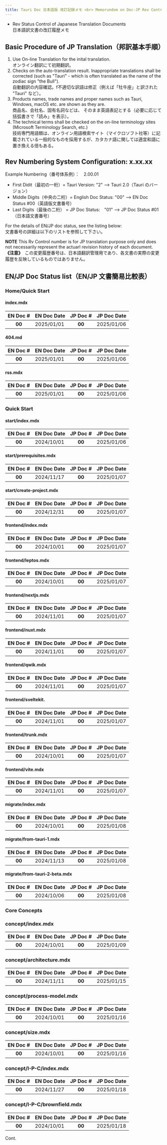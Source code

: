 ```yaml
---
title: Tauri Doc 日本語版 改訂記録メモ <br> Memorundom on Doc-JP Rev Control
---
```


+ Rev Status Control of Japanese Translation Documents <br> 日本語訳文書の改訂履歴メモ

## Basic Procedure of JP Translation（邦訳基本手順）

1. Use On-line Translation for the inital translation. <br>オンライン翻訳にて初期翻訳。
1. Checks on the auto-translation result. Inappropriate translations shall be corrected (such as "Tauri" - which is often translated as the name of the zodiac sign "the Bull"). <br>自動翻訳の内容確認。f不適切な訳語は修正（例えば「牡牛座」と訳された "Tauri" など）。
1. Products names, trade names and proper names such as Tauri, Windows, macOS etc. are shown as they are. <br>商品名、会社名、固有名詞などは、
そのまま英語表記とする（必要に応じて括弧書きで「読み」を表示）。
1. The technical terms shall be checked on the on-line terminology sites (Microsoft Terminology Search, etc.) <br>技術専門用語類は、オンライン用語検索サイト（マイクロソフト社等）に記載されている一般的なものを採用するが、カタカナ語に関しては適宜和語に置き換える倍もある。

## Rev Numbering System Configuration:  x.xx.xx

Example Numbering（番号体系例）：　2.00.01

+ First Didit（最初の一桁）= Tauri Version: "2" --> Tauri 2.0（Tauri のバージョン）
+ Middle Digits（中央の二桁）= English Doc Status: "00" --> EN Doc Status #00（英語版文書番号）
+ Last Digits（最後の二桁） = JP Doc Status:　"01" --> JP Doc Status #01（日本語文書番号）

For the details of EN/JP doc status, see the listing below: <br> 文書番号の詳細は以下のリストを参照して下さい。

**NOTE** This Rv Control number is for JP translation purpose only and does not necessarily represent the actuarl revision history of each document.<br>
**《注意》**　この変更履歴番号は、日本語翻訳管理用であり、各文書の実際の変更履歴を反映しているものではありません。

## EN/JP Doc Status list（EN/JP 文書簡易比較表）

### Home/Quick Start

#### index.mdx

| EN Doc # | EN Doc Date | JP Doc # | JP Doc Date |
| :---: | :--- | :---: | :--- |
| **00** | 2025/01/01 | **00** | 2025/01/06 |

#### 404.md

| EN Doc # | EN Doc Date | JP Doc # | JP Doc Date |
| :---: | :--- | :---: | :--- |
| **00** | 2025/01/01 | **00** | 2025/01/06 |

#### rss.mdx

| EN Doc # | EN Doc Date | JP Doc # | JP Doc Date |
| :---: | :--- | :---: | :--- |
| **00** | 2025/01/01 | **00** | 2025/01/06 |

### Quick Start

#### start/index.mdx

| EN Doc # | EN Doc Date | JP Doc # | JP Doc Date |
| :---: | :--- | :---: | :--- |
| **00** | 2024/10/01 | **00** | 2025/01/06 |

#### start/prerequisites.mdx

| EN Doc # | EN Doc Date | JP Doc # | JP Doc Date |
| :---: | :--- | :---: | :--- |
| **00** | 2024/11/17 | **00** | 2025/01/07 |

#### start/create-project.mdx

| EN Doc # | EN Doc Date | JP Doc # | JP Doc Date|
| :---: | :--- | :---: | :--- |
| **00** | 2024/12/31 | **00** | 2025/01/07 |

#### frontend/index.mdx

| EN Doc # | EN Doc Date | JP Doc # | JP Doc Date |
| :---: | :--- | :---: | :--- |
| **00** | 2024/10/01 | **00** | 2025/01/07 |

#### frontend/leptos.mdx

| EN Doc # | EN Doc Date | JP Doc # | JP Doc Date |
| :---: | :--- | :---: | :--- |
| **00** | 2024/10/01 | **00** | 2025/01/07 |

#### frontend/nextjs.mdx

| EN Doc # | EN Doc Date | JP Doc # | JP Doc Date |
| :---: | :--- | :---: | :--- |
| **00** | 2024/11/01 | **00** | 2025/01/07 |

#### frontend/nuxt.mdx

| EN Doc # | EN Doc Date | JP Doc # | JP Doc Date |
| :---: | :--- | :---: | :--- |
| **00** | 2024/11/01 | **00** | 2025/01/07 |

#### frontend/qwik.mdx

| EN Doc # | EN Doc Date | JP Doc # | JP Doc Date |
| :---: | :--- | :---: | :--- |
| **00** | 2024/11/01 | **00** | 2025/01/07 |

#### frontend/sveltekit.

| EN Doc # | EN Doc Date | JP Doc # | JP Doc Date|
| :---: | :--- | :---: | :--- |
| **00** | 2024/11/01 | **00** | 2025/01/07 |

#### frontend/trunk.mdx

| EN Doc # | EN Doc Date | JP Doc # | JP Doc Date |
| :---: | :--- | :---: | :--- |
| **00** | 2024/10/01 | **00** | 2025/01/07 |

#### frontend/vite.mdx

| EN Doc # | EN Doc Date | JP Doc # | JP Doc Date |
| :---: | :--- | :---: | :--- |
| **00** | 2024/11/01 | **00** | 2025/01/07 |

#### migrate/index.mdx

| EN Doc # | EN Doc Date | JP Doc # | JP Doc Date |
| :---: | :--- | :---: | :--- |
| **00** | 2024/10/01 | **00** | 2025/01/08 |

#### migrate/from-tauri-1.mdx

| EN Doc # | EN Doc Date | JP Doc # | JP Doc Date |
| :---: | :--- | :---: | :--- |
| **00** | 2024/11/13 | **00** | 2025/01/08 |

#### migrate/from-tauri-2-beta.mdx

| EN Doc # | EN Doc Date | JP Doc # | JP Doc Date |
| :---: | :--- | :---: | :--- |
| **00** | 2024/10/06 | **00** | 2025/01/08 |

### Core Concepts

### concept/index.mdx

| EN Doc # | EN Doc Date | JP Doc # | JP Doc Date |
| :---: | :--- | :---: | :--- |
| **00** | 2024/10/01 | **00** | 2025/01/09 |

### concept/architecture.mdx

| EN Doc # | EN Doc Date | JP Doc # | JP Doc Date |
| :---: | :--- | :---: | :--- |
| **00** | 2024/11/11 | **00** | 2025/01/15 |

### concept/process-model.mdx

| EN Doc # | EN Doc Date | JP Doc # | JP Doc Date |
| :---: | :--- | :---: | :--- |
| **00** | 2024/10/01 | **00** | 2025/01/16 |

### concept/size.mdx

| EN Doc # | EN Doc Date | JP Doc # | JP Doc Date |
| :---: | :--- | :---: | :--- |
| **00** | 2024/10/01 | **00** | 2025/01/16 |

### concept/I-P-C/index.mdx

| EN Doc # | EN Doc Date | JP Doc # | JP Doc Date |
| :---: | :--- | :---: | :--- |
| **00** | 2024/11/27 | **00** | 2025/01/18 |

### concept/I-P-C/brownfield.mdx

| EN Doc # | EN Doc Date | JP Doc # | JP Doc Date |
| :---: | :--- | :---: | :--- |
| **00** | 2024/10/01 | **00** | 2025/01/18 |



Cont.
